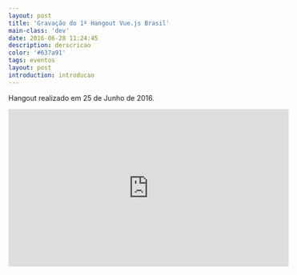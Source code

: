 ```yaml
---
layout: post
title: 'Gravação do 1º Hangout Vue.js Brasil'
main-class: 'dev'
date: 2016-06-28 11:24:45 
description: derscricao
color: '#637a91'
tags: eventos
layout: post
introduction: introducao
---
```


Hangout realizado em 25 de Junho de 2016.

<iframe width="560" height="315" src="https://www.youtube.com/embed/gxiia9lQ3Ac" frameborder="0" allowfullscreen></iframe>
